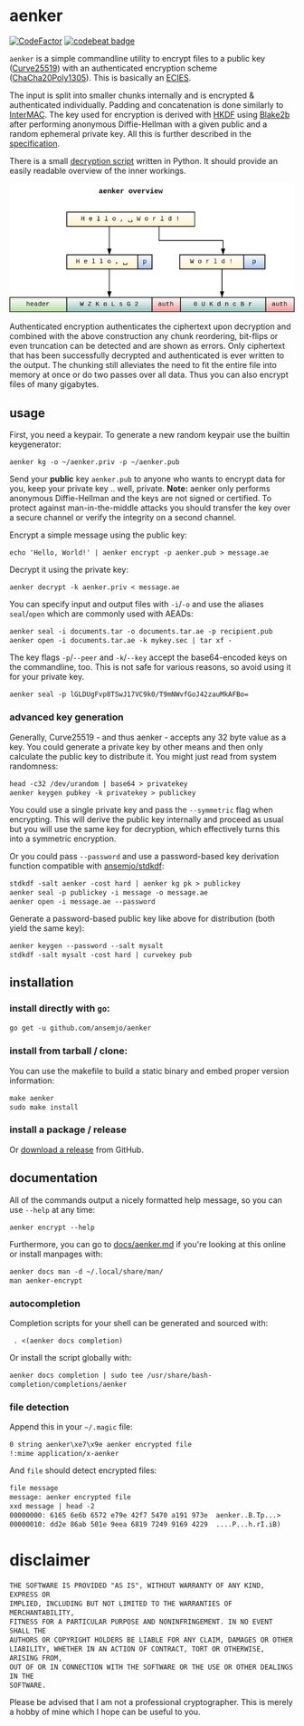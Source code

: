 # aenker

[![CodeFactor](https://www.codefactor.io/repository/github/ansemjo/aenker/badge)](https://www.codefactor.io/repository/github/ansemjo/aenker)
[![codebeat badge](https://codebeat.co/badges/0a98d937-6695-4dc1-ba6f-c439226bea01)](https://codebeat.co/projects/github-com-ansemjo-aenker-master)

`aenker` is a simple commandline utility to encrypt files to a public key ([Curve25519][0]) with an
authenticated encryption scheme ([ChaCha20Poly1305][1]). This is basically an [ECIES][2].

The input is split into smaller chunks internally and is encrypted & authenticated individually.
Padding and concatenation is done similarly to [InterMAC][3]. The key used for encryption is derived
with [HKDF][4] using [Blake2b][5] after performing anonymous Diffie-Hellman with a given public and
a random ephemeral private key. All this is further described in the
[specification](SPECIFICATION.md).

There is a small [decryption script](assets/decrypt.py) written in Python. It should provide an
easily readable overview of the inner workings.

[0]: https://cr.yp.to/ecdh.html
[1]: https://tools.ietf.org/html/rfc7539
[2]: https://en.wikipedia.org/wiki/Integrated_Encryption_Scheme
[3]: https://rwc.iacr.org/2018/Slides/Hansen.pdf
[4]: https://tools.ietf.org/html/rfc5869
[5]: https://blake2.net/

![](assets/overview.png)

Authenticated encryption authenticates the ciphertext upon decryption and combined with the above
construction any chunk reordering, bit-flips or even truncation can be detected and are shown as
errors. Only ciphertext that has been successfully decrypted and authenticated is ever written to
the output. The chunking still alleviates the need to fit the entire file into memory at once or do
two passes over all data. Thus you can also encrypt files of many gigabytes.

## usage

First, you need a keypair. To generate a new random keypair use the builtin keygenerator:

    aenker kg -o ~/aenker.priv -p ~/aenker.pub

Send your **public** key `aenker.pub` to anyone who wants to encrypt data for you, keep your private
key .. well, private. **Note:** aenker only performs anonymous Diffie-Hellman and the keys are not
signed or certified. To protect against man-in-the-middle attacks you should transfer the key over a
secure channel or verify the integrity on a second channel.

Encrypt a simple message using the public key:

    echo 'Hello, World!' | aenker encrypt -p aenker.pub > message.ae

Decrypt it using the private key:

    aenker decrypt -k aenker.priv < message.ae

You can specify input and output files with `-i`/`-o` and use the aliases `seal`/`open` which are
commonly used with AEADs:

    aenker seal -i documents.tar -o documents.tar.ae -p recipient.pub
    aenker open -i documents.tar.ae -k mykey.sec | tar xf -

The key flags `-p`/`--peer` and `-k`/`--key` accept the base64-encoded keys on the commandline, too.
This is not safe for various reasons, so avoid using it for your private key.

    aenker seal -p lGLDUgFvp8TSwJ17VC9k0/T9mNWvfGoJ42zauMkAFBo=

### advanced key generation

Generally, Curve25519 - and thus aenker - accepts any 32 byte value as a key. You could generate a
private key by other means and then only calculate the public key to distribute it. You might just
read from system randomness:

    head -c32 /dev/urandom | base64 > privatekey
    aenker keygen pubkey -k privatekey > publickey

You could use a single private key and pass the `--symmetric` flag when encrypting. This will derive
the public key internally and proceed as usual but you will use the same key for decryption, which
effectively turns this into a symmetric encryption.

Or you could pass `--password` and use a password-based key derivation function compatible with
[ansemjo/stdkdf](https://github.com/ansemjo/stdkdf):

    stdkdf -salt aenker -cost hard | aenker kg pk > publickey
    aenker seal -p publickey -i message -o message.ae
    aenker open -i message.ae --password

Generate a password-based public key like above for distribution (both yield the same key):

    aenker keygen --password --salt mysalt
    stdkdf -salt mysalt -cost hard | curvekey pub

## installation

### install directly with `go`:

    go get -u github.com/ansemjo/aenker

### install from tarball / clone:

You can use the makefile to build a static binary and embed proper version information:

    make aenker
    sudo make install

### install a package / release

Or [download a release](https://github.com/ansemjo/aenker/releases) from GitHub.

## documentation

All of the commands output a nicely formatted help message, so you can use `--help` at any time:

    aenker encrypt --help

Furthermore, you can go to [docs/aenker.md](docs/aenker.md) if you're looking at this online or
install manpages with:

    aenker docs man -d ~/.local/share/man/
    man aenker-encrypt

### autocompletion

Completion scripts for your shell can be generated and sourced with:

     . <(aenker docs completion)

Or install the script globally with:

    aenker docs completion | sudo tee /usr/share/bash-completion/completions/aenker

### file detection

Append this in your `~/.magic` file:

    0 string aenker\xe7\x9e aenker encrypted file
    !:mime application/x-aenker

And `file` should detect encrypted files:

    file message
    message: aenker encrypted file
    xxd message | head -2
    00000000: 6165 6e6b 6572 e79e 42f7 5470 a191 973e  aenker..B.Tp...>
    00000010: dd2e 86ab 501e 9eea 6819 7249 9169 4229  ....P...h.rI.iB)

# disclaimer

    THE SOFTWARE IS PROVIDED "AS IS", WITHOUT WARRANTY OF ANY KIND, EXPRESS OR
    IMPLIED, INCLUDING BUT NOT LIMITED TO THE WARRANTIES OF MERCHANTABILITY,
    FITNESS FOR A PARTICULAR PURPOSE AND NONINFRINGEMENT. IN NO EVENT SHALL THE
    AUTHORS OR COPYRIGHT HOLDERS BE LIABLE FOR ANY CLAIM, DAMAGES OR OTHER
    LIABILITY, WHETHER IN AN ACTION OF CONTRACT, TORT OR OTHERWISE, ARISING FROM,
    OUT OF OR IN CONNECTION WITH THE SOFTWARE OR THE USE OR OTHER DEALINGS IN THE
    SOFTWARE.

Please be advised that I am not a professional cryptographer. This is merely a hobby of mine which I
hope can be useful to you.
